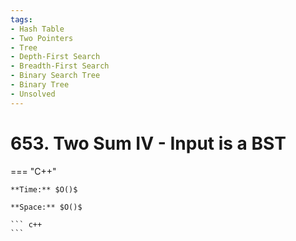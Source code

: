 ```yaml
---
tags:
- Hash Table
- Two Pointers
- Tree
- Depth-First Search
- Breadth-First Search
- Binary Search Tree
- Binary Tree
- Unsolved
---
```



# 653. Two Sum IV - Input is a BST

=== "C++"

    **Time:** $O()$

    **Space:** $O()$

    ``` c++
    ```